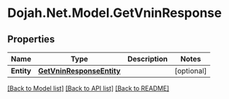 # Dojah.Net.Model.GetVninResponse

## Properties

Name | Type | Description | Notes
------------ | ------------- | ------------- | -------------
**Entity** | [**GetVninResponseEntity**](GetVninResponseEntity.md) |  | [optional] 

[[Back to Model list]](../README.md#documentation-for-models) [[Back to API list]](../README.md#documentation-for-api-endpoints) [[Back to README]](../README.md)

